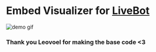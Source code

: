 Embed Visualizer for [LiveBot](https://github.com/SebOuellette/LiveBot)
================

![demo gif](http://your-mom.is-having.fun/d40upjeirrqs.gif)

### Thank you Leovoel for making the base code <3
